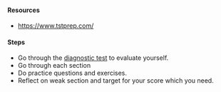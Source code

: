 #### Resources

- https://www.tstprep.com/

#### Steps

- Go through the [diagnostic test](https://github.com/napsterhopes/English_Competency/blob/main/TOEFL/Diagnostic%2BTest.pdf) to evaluate yourself.
- Go through each section
- Do practice questions and exercises.
- Reflect on weak section and target for your score which you need.
